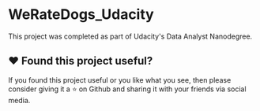 # WeRateDogs_Udacity
This project was completed as part of Udacity's Data Analyst Nanodegree.

## :heart: Found this project useful?
If you found this project useful or you like what you see, then please consider giving it a :star: on Github and sharing it with your friends via social media.
